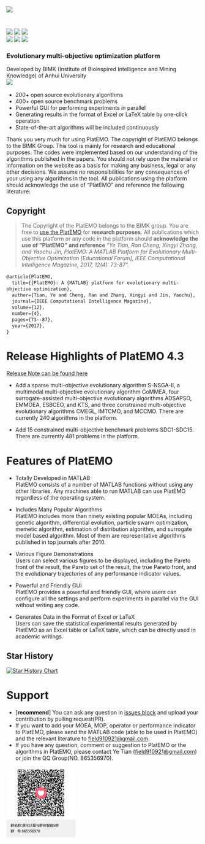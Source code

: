 <div><img src="https://wx1.sinaimg.cn/mw690/00752cx4ly1giwaot2hg8j30u00uzmya.jpg" width=256></div>

#
[![](https://img.shields.io/badge/Download-Latest-yellow.svg)](https://github.com/BIMK/PlatEMO/archive/master.zip) 
[![](https://img.shields.io/github/release/BIMK/PlatEMO.svg)](https://github.com/BIMK/PlatEMO/releases/)
[![](https://img.shields.io/badge/Matlab-%3E%3D%202018a%20-blue.svg)](#PlatEMO)  
[![](https://img.shields.io/badge/Windows-Pass-brightgreen.svg)](#PlatEMO)
[![](https://img.shields.io/badge/Linux-Pass-brightgreen.svg)](#PlatEMO)
[![](https://img.shields.io/badge/MacOS-Pass-brightgreen.svg)](#PlatEMO)
<h3>Evolutionary multi-objective optimization platform</h3>
Developed by BIMK (Institute of Bioinspired Intelligence and Mining Knowledge) of Anhui University 
<!-- and NICE (Nature Inspired Computing and Engineering Group) of University of Surrey -->
<div>
<img src="https://wx2.sinaimg.cn/mw690/00752cx4ly1gnpnfh0i4yj30m80m83zx.jpg" width=160>
<!-- <img src="https://wx2.sinaimg.cn/mw690/00752cx4ly1gnpnfgz0ulj30px08n74t.jpg" height=140> -->
</div>

* 200+ open source evolutionary algorithms
* 400+ open source benchmark problems
* Powerful GUI for performing experiments in parallel
* Generating results in the format of Excel or LaTeX table by one-click operation
* State-of-the-art algorithms will be included continuously

Thank you very much for using PlatEMO. The copyright of PlatEMO belongs to the BIMK Group. This
tool is mainly for research and educational purposes. The codes were implemented based on our
understanding of the algorithms published in the papers. You should not rely upon the material or
information on the website as a basis for making any business, legal or any other decisions. We
assume no responsibilities for any consequences of your using any algorithms in the tool. All
publications using the platform should acknowledge the use of “PlatEMO” and reference the
following literature:

## Copyright
> The Copyright of the PlatEMO belongs to the BIMK group. You are free to [use the PlatEMO](https://github.com/BIMK/PlatEMO/releases) for **research purposes**. All publications which use this platform or any code in the platform should **acknowledge the use of "PlatEMO" and reference** _"Ye Tian, Ran Cheng, Xingyi Zhang, and Yaochu Jin, PlatEMO: A MATLAB Platform for Evolutionary Multi-Objective Optimization [Educational Forum], IEEE Computational Intelligence Magazine, 2017, 12(4): 73-87"._  

```
@article{PlatEMO,
  title={{PlatEMO}: A {MATLAB} platform for evolutionary multi-objective optimization},
  author={Tian, Ye and Cheng, Ran and Zhang, Xingyi and Jin, Yaochu},
  journal={IEEE Computational Intelligence Magazine},
  volume={12},
  number={4},
  pages={73--87},
  year={2017},
}
```

# Release Highlights of PlatEMO 4.3
[Release Note can be found here](./Doc/releasenote.md)

* Add a sparse multi-objective evolutionary algorithm S-NSGA-II, a multimodal multi-objective evolutionary algorithm CoMMEA, four surrogate-assisted multi-objective evolutionary algorithms ADSAPSO, EMMOEA, ESBCEO, and KTS, and three constrained multi-objective evolutionary algorithms CMEGL, IMTCMO, and MCCMO. There are currently 240 algorithms in the platform.

* Add 15 constrained multi-objective benchmark problems SDC1-SDC15. There are currently 481 problems in the platform.

# Features of PlatEMO
*  Totally Developed in MATLAB  
PlatEMO consists of a number of MATLAB functions without using any other libraries. Any machines able to run MATLAB can use PlatEMO regardless of the operating system.  

*  Includes Many Popular Algorithms  
PlatEMO includes more than ninety existing popular MOEAs, including genetic algorithm, differential evolution, particle swarm optimization, memetic algorithm, estimation of distribution algorithm, and surrogate model based algorithm. Most of them are representative algorithms published in top journals after 2010.  

*  Various Figure Demonstrations  
Users can select various figures to be displayed, including the Pareto front of the result, the Pareto set of the result, the true Pareto front, and the evolutionary trajectories of any performance indicator values.  

*  Powerful and Friendly GUI  
PlatEMO provides a powerful and friendly GUI, where users can configure all the settings and perform experiments in parallel via the GUI without writing any code.  

*  Generates Data in the Format of Excel or LaTeX  
Users can save the statistical experimental results generated by PlatEMO as an Excel table or LaTeX table, which can be directly used in academic writings. 

## Star History

[![Star History Chart](https://api.star-history.com/svg?repos=BIMK/PlatEMO&type=Date)](https://star-history.com/#BIMK/PlatEMO&Date)

# Support  
* [**recommend**] You can ask any question in [issues block](https://github.com/BIMK/PlatEMO/issues) and upload your contribution by pulling request(PR).   
* If you want to add your MOEA, MOP, operator or performance indicator to PlatEMO, please send the MATLAB code (able to be used in PlatEMO) and the relevant literature to field910921@gmail.com.  
* If you have any question, comment or suggestion to PlatEMO or the algorithms in PlatEMO, please contact Ye Tian (field910921@gmail.com) or join the QQ Group(NO. 865356970).    

<!--- <img src="https://wx2.sinaimg.cn/orj360/00752cx4ly1h3o150chxij309x0afwg2.jpg" width=180>  -->
<img src="https://github.com/BIMK/PlatEMO/blob/master/Doc/qqgroup5.png" width=180>


